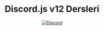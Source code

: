 <div align="center">
  <h1>Discord.js v12 Dersleri</h1>
  <a href="https://discord.gg/TXkVYpWsrP">
    <img src="https://ptb.discord.com/api/guilds/802197719681859645/embed.png" alt="Discord" />
  </a>
</div>
